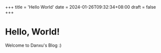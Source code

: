 +++
title = 'Hello World'
date = 2024-01-26T09:32:34+08:00
draft = false
+++

# Hello, World!

Welcome to Danxu's Blog :)

